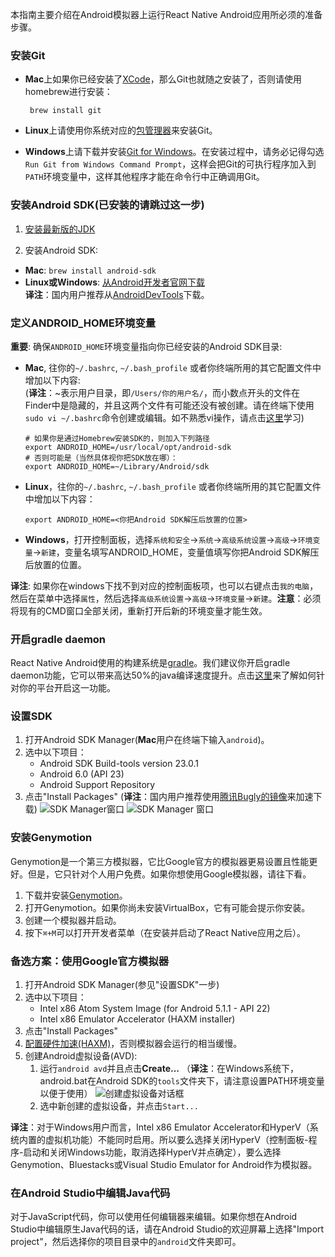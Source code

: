 本指南主要介绍在Android模拟器上运行React Native Android应用所必须的准备步骤。

### 安装Git

  - **Mac**上如果你已经安装了[XCode](https://developer.apple.com/xcode/)，那么Git也就随之安装了，否则请使用homebrew进行安装：

         brew install git

  - **Linux**上请使用你系统对应的[包管理器](https://git-scm.com/download/linux)来安装Git。

  - **Windows**上请下载并安装[Git for Windows](https://git-for-windows.github.io/)。在安装过程中，请务必记得勾选`Run Git from Windows Command Prompt`，这样会把Git的可执行程序加入到`PATH`环境变量中，这样其他程序才能在命令行中正确调用Git。 
  

### 安装Android SDK(已安装的请跳过这一步)

1. [安装最新版的JDK](http://www.oracle.com/technetwork/java/javase/downloads/jdk8-downloads-2133151.html)

2. 安装Android SDK: 
  - **Mac**: `brew install android-sdk`  
  - **Linux或Windows**: [从Android开发者官网下载](https://developer.android.com/sdk/installing/index.html)  
__译注__：国内用户推荐从[AndroidDevTools](http://androiddevtools.cn/)下载。

### 定义ANDROID_HOME环境变量

__重要__: 确保`ANDROID_HOME`环境变量指向你已经安装的Android SDK目录:

  - **Mac**, 往你的`~/.bashrc`, `~/.bash_profile` 或者你终端所用的其它配置文件中增加以下内容:  
 (__译注__：~表示用户目录，即`/Users/你的用户名/`，而小数点开头的文件在Finder中是隐藏的，并且这两个文件有可能还没有被创建。请在终端下使用`sudo vi ~/.bashrc`命令创建或编辑。如不熟悉vi操作，请点击[这里](http://www.eepw.com.cn/article/48018.htm)学习)  
	
        # 如果你是通过Homebrew安装SDK的，则加入下列路径
        export ANDROID_HOME=/usr/local/opt/android-sdk
        # 否则可能是（当然具体视你把SDK放在哪）：
        export ANDROID_HOME=~/Library/Android/sdk
  - **Linux**，往你的`~/.bashrc`, `~/.bash_profile` 或者你终端所用的其它配置文件中增加以下内容：

        export ANDROID_HOME=<你把Android SDK解压后放置的位置>

  - **Windows**，打开控制面板，选择`系统和安全`->`系统`->`高级系统设置`->`高级`->`环境变量`->`新建`，变量名填写ANDROID_HOME，变量值填写你把Android SDK解压后放置的位置。

__译注__: 如果你在windows下找不到对应的控制面板项，也可以右键点击`我的电脑`，然后在菜单中选择`属性`，然后选择`高级系统设置`->`高级`->`环境变量`->`新建`。__注意__：必须将现有的CMD窗口全部关闭，重新打开后新的环境变量才能生效。


### 开启gradle daemon

React Native Android使用的构建系统是[gradle](https://docs.gradle.org)。我们建议你开启gradle daemon功能，它可以带来高达50%的java编译速度提升。点击[这里](https://docs.gradle.org/2.9/userguide/gradle_daemon.html)来了解如何针对你的平台开启这一功能。


### 设置SDK

1. 打开Android SDK Manager(**Mac**用户在终端下输入`android`)。
2. 选中以下项目：
    * Android SDK Build-tools version 23.0.1
    * Android 6.0 (API 23)
    * Android Support Repository
3. 点击"Install Packages"
 (__译注__：国内用户推荐使用[腾讯Bugly的镜像](http://android-mirror.bugly.qq.com:8080/include/usage.html)来加速下载) 
![SDK Manager窗口](../img/AndroidSDK1.png) ![SDK Manager 窗口](../img/AndroidSDK2.png)

### 安装Genymotion

Genymotion是一个第三方模拟器，它比Google官方的模拟器更易设置且性能更好。但是，它只针对个人用户免费。如果你想使用Google模拟器，请往下看。

1. 下载并安装[Genymotion](https://www.genymotion.com/)。
2. 打开Genymotion。如果你尚未安装VirtualBox，它有可能会提示你安装。
3. 创建一个模拟器并启动。
4. 按下`⌘+M`可以打开开发者菜单（在安装并启动了React Native应用之后）。

### 备选方案：使用Google官方模拟器

1. 打开Android SDK Manager(参见"设置SDK"一步)
2. 选中以下项目：
    * Intel x86 Atom System Image (for Android 5.1.1 - API 22)
    * Intel x86 Emulator Accelerator (HAXM installer)
3. 点击"Install Packages"
4. [配置硬件加速(HAXM)](http://developer.android.com/tools/devices/emulator.html#vm-mac)，否则模拟器会运行的相当缓慢。
5. 创建Android虚拟设备(AVD):
    1. 运行`android avd`并且点击**Create...**
    （__译注__：在Windows系统下，android.bat在Android SDK的`tools`文件夹下，请注意设置PATH环境变量以便于使用）
    ![创建虚拟设备对话框](../img/CreateAVD.png)
    2. 选中新创建的虚拟设备，并点击`Start...`  

__译注__：对于Windows用户而言，Intel x86 Emulator Accelerator和HyperV（系统内置的虚拟机功能）不能同时启用。所以要么选择关闭HyperV（控制面板-程序-启动和关闭Windows功能，取消选择HyperV并点确定），要么选择Genymotion、Bluestacks或Visual Studio Emulator for Android作为模拟器。

### 在Android Studio中编辑Java代码

对于JavaScript代码，你可以使用任何编辑器来编辑。如果你想在Android Studio中编辑原生Java代码的话，请在Android Studio的欢迎屏幕上选择"Import project"，然后选择你的项目目录中的`android`文件夹即可。
